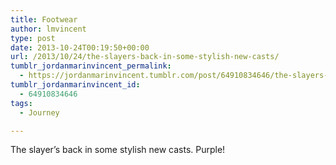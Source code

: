```yaml
---
title: Footwear
author: lmvincent
type: post
date: 2013-10-24T00:19:50+00:00
url: /2013/10/24/the-slayers-back-in-some-stylish-new-casts/
tumblr_jordanmarinvincent_permalink:
  - https://jordanmarinvincent.tumblr.com/post/64910834646/the-slayers-back-in-some-stylish-new-casts
tumblr_jordanmarinvincent_id:
  - 64910834646
tags:
  - Journey

---
```

The slayer’s back in some stylish new casts. Purple!